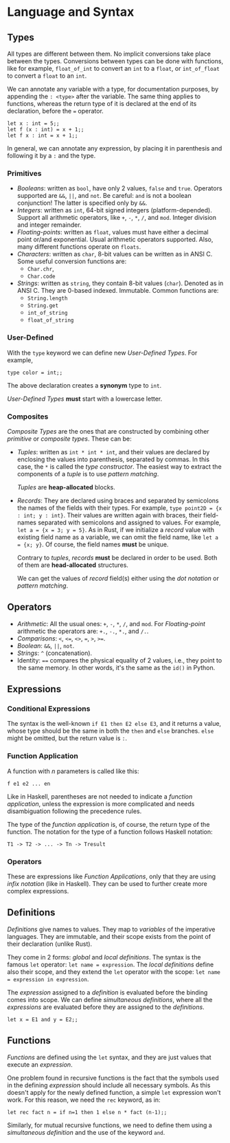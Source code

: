 Language and Syntax
===================

Types
-----

All types are different between them.  No implicit conversions take place
between the types.  Conversions between types can be done with functions,
like for example, `float_of_int` to convert an `int` to a `float`, or
`int_of_float` to convert a `float` to an `int`.

We can annotate any variable with a type, for documentation purposes,
by appending the `: <type>` after the variable.  The same thing applies to
functions, whereas the return type of it is declared at the end of its
declaration, before the `=` operator.

    let x : int = 5;;
    let f (x : int) = x + 1;;
    let f x : int = x + 1;;

In general, we can annotate any expression, by placing it in parenthesis and
following it by a `:` and the type.

### Primitives ###

 - _Booleans_:
   written as `bool`, have only 2 values, `false` and `true`.
   Operators supported are `&&`, `||`, and `not`.
   Be careful:  `and` is not a boolean conjunction!
   The latter is specified only by `&&`.
 - _Integers_:
   written as `int`, 64-bit signed integers (platform-depended).
   Support all arithmetic operators, like `+`, `-`, `*`, `/`, and `mod`.
   Integer division and integer remainder.
 - _Floating-points_:
   written as `float`, values must have either a decimal point or/and
   exponential.  Usual arithmetic operators supported.
   Also, many different functions operate on `floats`.
 - _Characters_:
   written as `char`, 8-bit values can be written as in ANSI C.
   Some useful conversion functions are:
   * `Char.chr`,
   * `Char.code`
 - _Strings_:
   written as `string`, they contain 8-bit values (`char`).
   Denoted as in ANSI C.  They are 0-based indexed.  Immutable.
   Common functions are:
   * `String.length`
   * `String.get`
   * `int_of_string`
   * `float_of_string`

### User-Defined ###

With the `type` keyword we can define new _User-Defined Types_.
For example,

    type color = int;;

The above declaration creates a **synonym** type to `int`.

_User-Defined Types_ **must** start with a lowercase letter.

### Composites ###

_Composite Types_ are the ones that are constructed by combining other
_primitive_ or _composite types_.  These can be:

 - _Tuples_:
   written as `int * int * int`, and their values are declared by enclosing the
   values into parenthesis, separated by commas.  In this case, the `*` is
   called the _type constructor_.  The easiest way to extract the components of
   a _tuple_ is to use _pattern matching_.

   _Tuples_ are **heap-allocated** blocks.
 - _Records_:
   They are declared using braces and separated by semicolons the names of the
   fields with their types.  For example, `type point2D = {x : int; y : int}`.
   Their values are written again with braces, their field-names separated with
   semicolons and assigned to values.  For example, `let a = {x = 3; y = 5}`.
   As in Rust, if we initialize a _record_ value with existing field name as a
   variable, we can omit the field name, like `let a = {x; y}`.  Of course, the
   field names **must** be unique.

   Contrary to _tuples_, _records_ **must** be declared in order to be used.
   Both of them are **head-allocated** structures.

   We can get the values of _record_ field(s) either using the _dot notation_ or
   _pattern matching_.


Operators
---------

 - _Arithmetic_:
   All the usual ones: `+`, `-`, `*`, `/`, and `mod`.
   For _Floating-point_ arithmetic the operators are:
   `+.`, `-.`, `*.`, and `/.`.
 - _Comparisons_:
   `<`, `<=`, `<>`, `=`, `>`, `>=`.
 - _Boolean_:
   `&&`, `||`, `not`.
 - _Strings_:
   `^` (concatenation).
 - Identity:
   `==` compares the physical equality of 2 values, i.e., they point to the same
   memory.  In other words, it's the same as the `id()` in Python.


Expressions
-----------

### Conditional Expressions ###

The syntax is the well-known `if E1 then E2 else E3`, and it returns a value,
whose type should be the same in both the `then` and `else` branches.
`else` might be omitted, but the return value is `:`.

### Function Application ###

A function with _n_ parameters is called like this:

    f e1 e2 ... en

Like in Haskell, parentheses are not needed to indicate a _function
application_, unless the expression is more complicated and needs disambiguation
following the precedence rules.

The type of the _function application_ is, of course, the return type of the
function.  The notation for the type of a function follows Haskell notation:

    T1 -> T2 -> ... -> Tn -> Tresult

### Operators ###

These are expressions like _Function Applications_, only that they are using
_infix notation_ (like in Haskell).  They can be used to further create more
complex expressions.


Definitions
-----------

_Definitions_ give names to values.  They map to _variables_ of the imperative
languages.  They are immutable, and their scope exists from the point of their
declaration (unlike Rust).

They come in 2 forms:  _global_ and _local definitions_.
The syntax is the famous `let` operator:  `let name = expression`.
The _local definitions_ define also their scope, and they extend the `let`
operator with the scope:  `let name = expression in expression`.

The _expression_ assigned to a _definition_ is evaluated before the
binding comes into scope.  We can define _simultaneous definitions_, where all
the _expressions_ are evaluated before they are assigned to the _definitions_.

    let x = E1 and y = E2;;


Functions
---------

_Functions_ are defined using the `let` syntax, and they are just values that
execute an _expression_.

One problem found in recursive functions is the fact that the symbols used in
the defining _expression_ should include all necessary symbols.  As this doesn't
apply for the newly defined function, a simple `let` expression won't work.
For this reason, we need the `rec` keyword, as in:

    let rec fact n = if n=1 then 1 else n * fact (n-1);;

Similarly, for mutual recursive functions, we need to define them using a
_simultaneous definition_ and the use of the keyword `and`.

